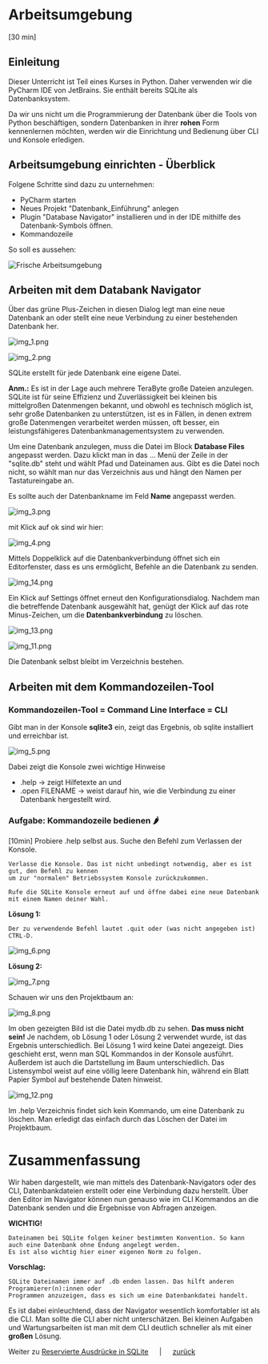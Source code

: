 # Arbeitsumgebung
[30 min]
## Einleitung 

Dieser Unterricht ist Teil eines Kurses in Python. Daher verwenden wir die PyCharm IDE von JetBrains.
Sie enthält bereits SQLite als Datenbanksystem.

Da wir uns nicht um die Programmierung der Datenbank über die Tools von Python beschäftigen, sondern
Datenbanken in ihrer **rohen** Form kennenlernen möchten, werden wir die Einrichtung und Bedienung
über CLI und Konsole erledigen.

## Arbeitsumgebung einrichten - Überblick 

Folgene Schritte sind dazu zu unternehmen:

- PyCharm starten
- Neues Projekt "Datenbank_Einführung" anlegen
- Plugin "Database Navigator" installieren und in der IDE mithilfe des Datenbank-Symbols öffnen.
- Kommandozeile

So soll es aussehen:

![Frische Arbeitsumgebung](../images/img_15.png)

## Arbeiten mit dem Databank Navigator 

Über das grüne Plus-Zeichen in diesen Dialog legt man eine neue Datenbank an oder stellt eine neue Verbindung zu einer
bestehenden Datenbank her.

![img_1.png](../images/img_1.png)

![img_2.png](../images/img_2.png)

SQLite erstellt für jede Datenbank eine eigene Datei.

**Anm.:** Es ist in der Lage auch mehrere TeraByte große Dateien anzulegen.
SQLite ist für seine Effizienz und Zuverlässigkeit bei kleinen bis mittelgroßen Datenmengen bekannt, und obwohl es
technisch möglich ist, sehr große Datenbanken zu unterstützen, ist es in Fällen, in denen extrem große Datenmengen
verarbeitet werden müssen, oft besser, ein leistungsfähigeres Datenbankmanagementsystem zu verwenden.

Um eine Datenbank anzulegen, muss die Datei im Block **Database Files** angepasst werden.
Dazu klickt man in das ... Menü der Zeile in der "sqlite.db" steht und wählt Pfad und Dateinamen aus. Gibt es die Datei
noch nicht, so wählt man nur das Verzeichnis aus und hängt den Namen per Tastatureingabe an.

Es sollte auch der Datenbankname im Feld **Name** angepasst werden.

![img_3.png](../images/img_3.png)

mit Klick auf ok sind wir hier:

![img_4.png](../images/img_4.png)

Mittels Doppelklick auf die Datenbankverbindung öffnet sich ein Editorfenster, dass es uns ermöglicht, Befehle an die 
Datenbank zu senden.

![img_14.png](../images/img_14.png)

Ein Klick auf Settings öffnet erneut den Konfigurationsdialog. Nachdem man die betreffende Datenbank ausgewählt hat,
genügt der Klick auf das rote Minus-Zeichen, um die **Datenbankverbindung** zu löschen.

![img_13.png](../images/img_10.png)

![img_11.png](../images/img_11.png)

Die Datenbank selbst bleibt im Verzeichnis bestehen.

## Arbeiten mit dem Kommandozeilen-Tool

### Kommandozeilen-Tool = Command Line Interface = CLI

Gibt man in der Konsole **sqlite3** ein, zeigt das Ergebnis, ob sqlite installiert und erreichbar ist.

![img_5.png](../images/img_5.png)

Dabei zeigt die Konsole zwei wichtige Hinweise

- .help → zeigt Hilfetexte an und
- .open FILENAME → weist darauf hin, wie die Verbindung zu einer Datenbank hergestellt wird.

### **Aufgabe: Kommandozeile bedienen 🌶️**
[10min]
    Probiere .help selbst aus. Suche den Befehl zum Verlassen der Konsole.
    
    Verlasse die Konsole. Das ist nicht unbedingt notwendig, aber es ist gut, den Befehl zu kennen
    um zur "normalen" Betriebssystem Konsole zurückzukommen.  

    Rufe die SQLite Konsole erneut auf und öffne dabei eine neue Datenbank mit einem Namen deiner Wahl.

**Lösung 1:**

    Der zu verwendende Befehl lautet .quit oder (was nicht angegeben ist) CTRL-D.

![img_6.png](../images/img_6.png)

**Lösung 2:**

![img_7.png](../images/img_7.png)

Schauen wir uns den Projektbaum an:

![img_8.png](../images/img_8.png)

Im oben gezeigten Bild ist die Datei mydb.db zu sehen.
**Das muss nicht sein!** Je nachdem, ob Lösung 1 oder Lösung 2 verwendet wurde, ist das Ergebnis unterschiedlich.
Bei Lösung 1 wird keine Datei angezeigt. Dies geschieht erst, wenn man SQL Kommandos in der Konsole ausführt.
Außerdem ist auch die Dartstellung im Baum unterschiedlich.
Das Listensymbol weist auf eine völlig leere Datenbank hin, während ein Blatt Papier Symbol auf bestehende Daten
hinweist.

![img_12.png](../images/img_12.png)

Im .help Verzeichnis findet sich kein Kommando, um eine Datenbank zu löschen.
Man erledigt das einfach durch das Löschen der Datei im Projektbaum.

# Zusammenfassung

Wir haben dargestellt, wie man mittels des Datenbank-Navigators oder des CLI, Datenbankdateien erstellt
oder eine Verbindung dazu herstellt. Über den Editor im Navigator können nun genauso wie im CLI Kommandos an die 
Datenbank senden und die Ergebnisse von Abfragen anzeigen. 

**WICHTIG!**

    Dateinamen bei SQLite folgen keiner bestimmten Konvention. So kann auch eine Datenbank ohne Endung angelegt werden.
    Es ist also wichtig hier einer eigenen Norm zu folgen.

**Vorschlag:**

    SQLite Dateinamen immer auf .db enden lassen. Das hilft anderen Programierer(n):innen oder 
    Programmen anzuzeigen, dass es sich um eine Datenbankdatei handelt.

Es ist dabei einleuchtend, dass der Navigator wesentlich komfortabler ist als die CLI. Man sollte die CLI aber nicht
unterschätzen. Bei kleinen Aufgaben und Wartungsarbeiten ist man mit dem CLI deutlich schneller als mit einer
**großen** Lösung.

Weiter zu [Reservierte Ausdrücke in SQLite](../unterrichte/reserved_words_sqlite.md) &emsp; | &emsp; [zurück](../datenbanken.md)







